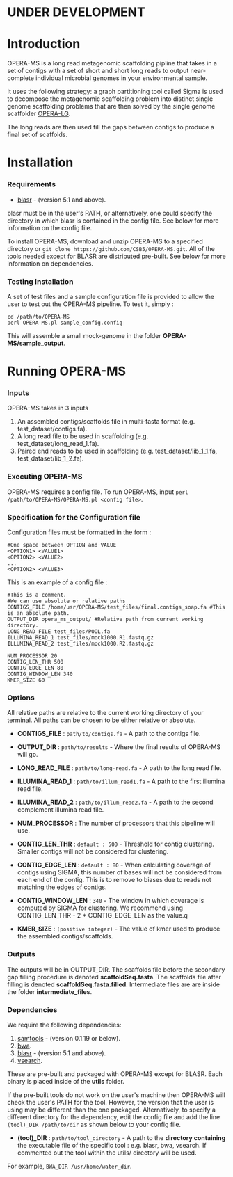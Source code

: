 # UNDER DEVELOPMENT
# Introduction 
OPERA-MS is a long read metagenomic scaffolding pipline that takes in a set of contigs with a set of short and short long reads to output near-complete individual microbial genomes in your environmental sample. 

It uses the following strategy: a graph partitioning tool called Sigma is used to decompose the metagenomic scaffolding problem into distinct single genome scaffolding problems that are then solved by the single genome scaffolder [OPERA-LG](https://genomebiology.biomedcentral.com/articles/10.1186/s13059-016-0951-y).

The long reads are then used fill the gaps between contigs to produce a final set of scaffolds.

# Installation

### Requirements

- [blasr](https://github.com/PacificBiosciences/blasr) - (version 5.1 and above).

blasr must be in the user's PATH, or alternatively, one could specify the directory in which blasr is contained in the config file. See below for more information on the config file.

To install OPERA-MS, download and unzip OPERA-MS to a specified directory or `git clone https://github.com/CSB5/OPERA-MS.git`. All of the tools needed except for BLASR are distributed pre-built. See below for more information on dependencies.

### Testing Installation

A set of test files and a sample configuration file is provided to allow the user to test out the OPERA-MS pipeline. To test it, simply : 
~~~~
cd /path/to/OPERA-MS
perl OPERA-MS.pl sample_config.config
~~~~
This will assemble a small mock-genome in the folder __OPERA-MS/sample_output__.

# Running OPERA-MS

### Inputs
OPERA-MS takes in 3 inputs

1) An assembled contigs/scaffolds file in multi-fasta format (e.g. test_dataset/contigs.fa).
2) A long read file to be used in scaffolding (e.g. test_dataset/long_read_1.fa).
3) Paired end reads to be used in scaffolding (e.g. test_dataset/lib_1_1.fa, test_dataset/lib_1_2.fa).

### Executing OPERA-MS

OPERA-MS requires a config file. To run OPERA-MS, input `perl /path/to/OPERA-MS/OPERA-MS.pl <config file>`. 

### Specification for the Configuration file

Configuration files must be formatted in the form :

~~~~
#One space between OPTION and VALUE
<OPTION1> <VALUE1> 
<OPTION2> <VALUE2>
...
<OPTION2> <VALUE3>
~~~~

This is an example of a config file :

~~~~
#This is a comment. 
#We can use absolute or relative paths
CONTIGS_FILE /home/usr/OPERA-MS/test_files/final.contigs_soap.fa #This is an absolute path.
OUTPUT_DIR opera_ms_output/ #Relative path from current working directory.
LONG_READ_FILE test_files/POOL.fa
ILLUMINA_READ_1 test_files/mock1000.R1.fastq.gz
ILLUMINA_READ_2 test_files/mock1000.R2.fastq.gz

NUM_PROCESSOR 20
CONTIG_LEN_THR 500
CONTIG_EDGE_LEN 80
CONTIG_WINDOW_LEN 340
KMER_SIZE 60
~~~~

### Options 
All relative paths are relative to the current working directory of your terminal. All paths can be chosen to be either relative or absolute.

- **CONTIGS_FILE** : `path/to/contigs.fa` - A path to the contigs file.

- **OUTPUT_DIR** : `path/to/results` - Where the final results of OPERA-MS will go.

- **LONG_READ_FILE** : `path/to/long-read.fa` - A path to the long read file.

- **ILLUMINA_READ_1** : `path/to/illum_read1.fa` - A path to the first illumina read file.

- **ILLUMINA_READ_2** : `path/to/illum_read2.fa` - A path to the second complement illumina read file.

- **NUM_PROCESSOR** : The number of processors that this pipeline will use.

- **CONTIG_LEN_THR** : `default : 500` - Threshold for contig clustering. Smaller contigs will not be considered for clustering.

- **CONTIG_EDGE_LEN** : `default : 80` - When calculating coverage of contigs using SIGMA, this number of bases will not be considered from each end of the contig. This is to remove to biases due to reads not matching the edges of contigs. 

- **CONTIG_WINDOW_LEN** : `340` - The window in which coverage is computed by SIGMA for clustering. We recommend using CONTIG_LEN_THR - 2 * CONTIG_EDGE_LEN as the value.q

- **KMER_SIZE** : `(positive integer)` - The value of kmer used to produce the assembled contigs/scaffolds.


### Outputs

The outputs will be in OUTPUT_DIR. The scaffolds file before the secondary gap filling procedure is denoted __scaffoldSeq.fasta__. The scaffolds file after filling is denoted __scaffoldSeq.fasta.filled__. Intermediate files are are inside the folder __intermediate_files__. 

### Dependencies

We require the following dependencies:

1) [samtools](https://github.com/samtools/samtools) - (version 0.1.19 or below).
2) [bwa](https://github.com/lh3/bwa).
3) [blasr](https://github.com/PacificBiosciences/blasr) - (version 5.1 and above).
4) [vsearch](https://github.com/torognes/vsearch).

These are pre-built and packaged with OPERA-MS except for BLASR. Each binary is placed inside of the __utils__ folder.

If the pre-built tools do not work on the user's machine then OPERA-MS will check the user's PATH for the tool. However, the version that the user is using may be different than the one packaged. Alternatively, to specify a different directory for the dependency, edit the config file and add the line `(tool)_DIR /path/to/dir` as shown below to your config file.

- **(tool)_DIR** : `path/to/tool_directory` - A path to the __directory containing__ the executable file of the specific tool : e.g. blasr, bwa, vsearch. If commented out the tool within the utils/ directory will be used. 

 For example, `BWA_DIR /usr/home/water_dir`.

